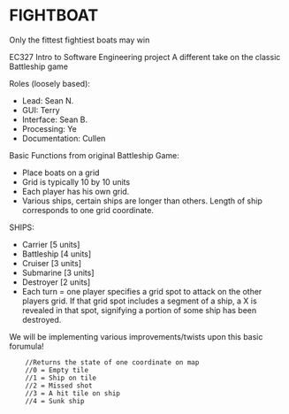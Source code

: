 # FIGHTBOAT
Only the fittest fightiest boats may win

EC327 Intro to Software Engineering project
A different take on the classic Battleship game

Roles (loosely based):
- Lead: Sean N.
- GUI: Terry
- Interface: Sean B.
- Processing: Ye
- Documentation: Cullen

Basic Functions from original Battleship Game:
- Place boats on a grid
- Grid is typically 10 by 10 units 
- Each player has his own grid. 
- Various ships, certain ships are longer than others. Length of ship corresponds to one grid coordinate. 

SHIPS:
- Carrier [5 units]
- Battleship [4 units]
- Cruiser [3 units]
- Submarine [3 units] 
- Destroyer [2 units]
- Each turn = one player specifies a grid spot to attack on the other players grid. If that grid spot includes a segment of a ship, a X is revealed in that spot, signifying a portion of some ship has been destroyed.

We will be implementing various improvements/twists upon this basic forumula!

		//Returns the state of one coordinate on map
		//0 = Empty tile
		//1 = Ship on tile
		//2 = Missed shot
		//3 = A hit tile on ship
		//4 = Sunk ship
